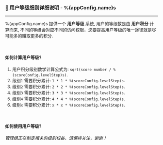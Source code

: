 ### :orange_book: 用户等级细则详细说明 - %(appConfig.name)s
---
%(appConfig.name)s 提供一个 **用户等级** 系统, 用户的等级数是由 **用户积分** 计算而来, 不同的等级会对应不同的访问权限，您要提高用户等级的唯一途径就是尽可能多的赚取更多的积分.

&emsp;

#### 如何计算用户等级?
1. 用户积分级别数学计算公式为: `sqrt(score number / %(scoreConfig.levelStep)s)`.
1. 级别`1` 需要积分累计: `1 * 1 * %(scoreConfig.levelStep)s`.
1. 级别`2` 需要积分累计: `2 * 2 * %(scoreConfig.levelStep)s`.
1. 级别`3` 需要积分累计: `3 * 3 * %(scoreConfig.levelStep)s`.
1. 级别`4` 需要积分累计: `4 * 4 * %(scoreConfig.levelStep)s`.
1. 级别`x` 需要积分累计: `x * x * %(scoreConfig.levelStep)s`.

&emsp;

#### 如何使用用户等级?
_管理组正在制定相关的级别权益，请保持关注，谢谢！_
